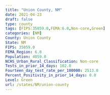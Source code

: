 ```yaml
---
title: "Union County, NM"
date: 2021-04-23
draft: false
type: county
tags: [FIPS:35059.0,FEMA:6.0,Non-core,Green]
categories: [NM]
County: Union County
State: NM
FIPS: 35059.0
FEMA_Region: 6.0
Population: 4059.0
NCHS_Urban_Rural_Classification: Non-core
Tests_in_prior_14_days: 102.0
Fourteen_day_test_rate_per_100000: 2513.0
Percent_Positivity_in_prior_14_days: 0.0
Level: Green
url: /states/NM/union-county
---
```



